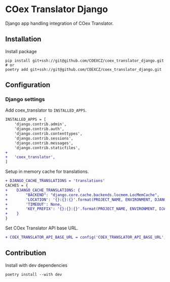 # COex Translator Django

Django app handling integration of COex Translator.

## Installation

Install package

```shell
pip install git+ssh://git@github.com/COEXCZ/coex_translator_django.git
# or
poetry add git+ssh://git@github.com/COEXCZ/coex_translator_django.git
```

## Configuration

### Django settings

Add coex_translator to `INSTALLED_APPS`.

```diff
INSTALLED_APPS = [
    'django.contrib.admin',
    'django.contrib.auth',
    'django.contrib.contenttypes',
    'django.contrib.sessions',
    'django.contrib.messages',
    'django.contrib.staticfiles',
+
+   'coex_translator',
]
```

Setup in memory cache for translations.

```diff
+ DJANGO_CACHE_TRANSLATIONS = 'translations'
CACHES = {
+    DJANGO_CACHE_TRANSLATIONS: {
+        "BACKEND": "django.core.cache.backends.locmem.LocMemCache",
+        'LOCATION': '{}:{}:{}'.format(PROJECT_NAME, ENVIRONMENT, DJANGO_CACHE_TRANSLATIONS),
+        'TIMEOUT': None,
+        'KEY_PREFIX': '{}:{}:{}'.format(PROJECT_NAME, ENVIRONMENT, DJANGO_CACHE_TRANSLATIONS)
+    }
}
```

Set COex Translator API base URL.

```diff
+ COEX_TRANSLATOR_API_BASE_URL = config('COEX_TRANSLATOR_API_BASE_URL', default='')
```

## Contribution

Install with dev dependencies

```shell
poetry install --with dev
```
